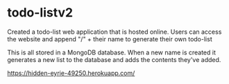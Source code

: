 # todo-listv2

Created a todo-list web application that is hosted online. Users can access the website and append "/" + their name to generate their own todo-list

This is all stored in a MongoDB database. When a new name is created it generates a new list to the database and adds the contents they've added.

https://hidden-eyrie-49250.herokuapp.com/
